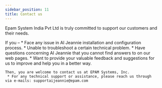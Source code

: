 ```yaml
---
sidebar_position: 11
title: Contact us
---
```


Epam System India Pvt Ltd is truly committed to support our customers and their needs. 

If you – 
     * Face any issue in AI Jeannie installation and configuration process. 
     * Unable to troubleshoot a certain technical problem.
     * Have questions concerning AI Jeannie that you cannot find answers to on our web pages.
     * Want to provide your valuable feedback and suggestions for us to improve and help you in a better way.

    Then, you are welcome to contact us at EPAM Systems, Inc.
     * For any technical support or assistance, please reach us through via e-mails: supportaijeannie@epam.com


